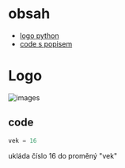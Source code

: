 # obsah
- [logo python](#Logo)
- [code s popisem](#code)
# Logo
![images](https://github.com/user-attachments/assets/11fb867e-0ac2-4df2-960c-93840aac3d5c)

## code
```python
vek = 16
```
ukláda číslo 16 do proměný "vek"
